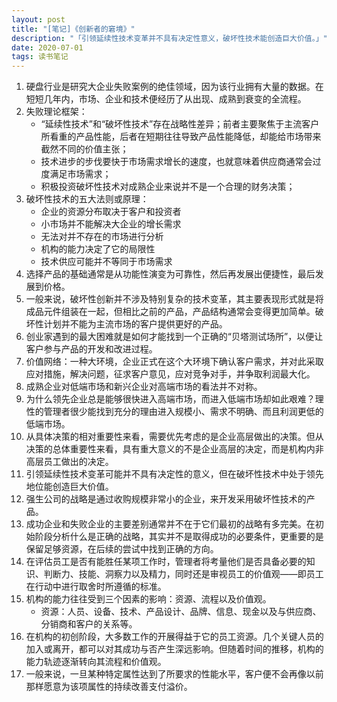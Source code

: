 ```yaml
---
layout: post
title: "[笔记]《创新者的窘境》"
description: "「引领延续性技术变革并不具有决定性意义，破坏性技术能创造巨大价值。」"
date: 2020-07-01
tags: 读书笔记
---
```


1. 硬盘行业是研究大企业失败案例的绝佳领域，因为该行业拥有大量的数据。在短短几年内，市场、企业和技术便经历了从出现、成熟到衰变的全流程。
2.  失败理论框架：
    - “延续性技术”和“破坏性技术”存在战略性差异；前者主要聚焦于主流客户所看重的产品性能，后者在短期往往导致产品性能降低，却能给市场带来截然不同的价值主张；
    - 技术进步的步伐要快于市场需求增长的速度，也就意味着供应商通常会过度满足市场需求；
    - 积极投资破坏性技术对成熟企业来说并不是一个合理的财务决策；
3. 破坏性技术的五大法则或原理：
    - 企业的资源分布取决于客户和投资者
    - 小市场并不能解决大企业的增长需求
    - 无法对并不存在的市场进行分析
    - 机构的能力决定了它的局限性
    - 技术供应可能并不等同于市场需求
4. 选择产品的基础通常是从功能性演变为可靠性，然后再发展出便捷性，最后发展到价格。
5. 一般来说，破坏性创新并不涉及特别复杂的技术变革，其主要表现形式就是将成品元件组装在一起，但相比之前的产品，产品结构通常会变得更加简单。破坏性计划并不能为主流市场的客户提供更好的产品。
6. 创业家遇到的最大困难就是如何才能找到一个正确的“贝塔测试场所”，以便让客户参与产品的开发和改进过程。
7. 价值网络：一种大环境，企业正式在这个大环境下确认客户需求，并对此采取应对措施，解决问题，征求客户意见，应对竞争对手，并争取利润最大化。
8. 成熟企业对低端市场和新兴企业对高端市场的看法并不对称。
9. 为什么领先企业总是能够很快进入高端市场，而进入低端市场却如此艰难？理性的管理者很少能找到充分的理由进入规模小、需求不明确、而且利润更低的低端市场。
10. 从具体决策的相对重要性来看，需要优先考虑的是企业高层做出的决策。但从决策的总体重要性来看，具有重大意义的不是企业高层的决定，而是机构内非高层员工做出的决定。
11. 引领延续性技术变革可能并不具有决定性的意义，但在破坏性技术中处于领先地位能创造巨大价值。
12. 强生公司的战略是通过收购规模非常小的企业，来开发采用破坏性技术的产品。
13. 成功企业和失败企业的主要差别通常并不在于它们最初的战略有多完美。在初始阶段分析什么是正确的战略，其实并不是取得成功的必要条件，更重要的是保留足够资源，在后续的尝试中找到正确的方向。
14. 在评估员工是否有能胜任某项工作时，管理者将考量他们是否具备必要的知识、判断力、技能、洞察力以及精力，同时还是审视员工的价值观——即员工在行动中进行取舍时所遵循的标准。
15. 机构的能力往往受到三个因素的影响：资源、流程以及价值观。
    - 资源：人员、设备、技术、产品设计、品牌、信息、现金以及与供应商、分销商和客户的关系等。
16. 在机构的初创阶段，大多数工作的开展得益于它的员工资源。几个关键人员的加入或离开，都可以对其成功与否产生深远影响。但随着时间的推移，机构的能力轨迹逐渐转向其流程和价值观。
17. 一般来说，一旦某种特定属性达到了所要求的性能水平，客户便不会再像以前那样愿意为该项属性的持续改善支付溢价。
